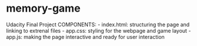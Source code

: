 # memory-game
Udacity Final Project
COMPONENTS:
       - index.html: structuring the page and linking to extrenal files
       - app.css: styling for the webpage and game layout
       - app.js: making the page interactive and ready for user interaction
